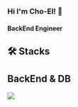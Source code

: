 ### Hi I'm Cho-El! 👋

#### BackEnd Engineer

🛠️ Stacks
---
## BackEnd & DB
<img src="https://img.shields.io/badge/Flask-29B5E8?style=flat-square&logo=Flask&logoColor=blue"/>
